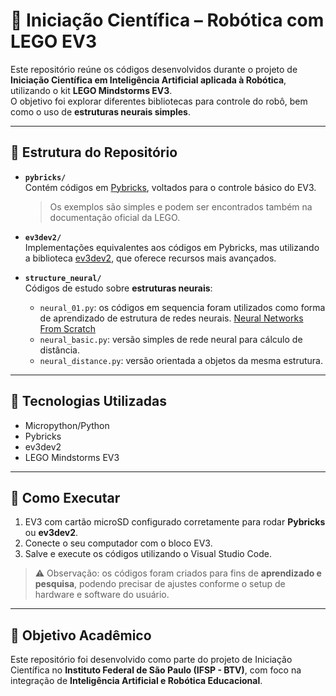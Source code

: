 # 🤖 Iniciação Científica – Robótica com LEGO EV3  

Este repositório reúne os códigos desenvolvidos durante o projeto de **Iniciação Científica em Inteligência Artificial aplicada à Robótica**, utilizando o kit **LEGO Mindstorms EV3**.  
O objetivo foi explorar diferentes bibliotecas para controle do robô, bem como o uso de **estruturas neurais simples**.  

---

## 📂 Estrutura do Repositório  

- **`pybricks/`**  
  Contém códigos em [Pybricks](https://pybricks.com/ev3-micropython/index.html), voltados para o controle básico do EV3.  
  > Os exemplos são simples e podem ser encontrados também na documentação oficial da LEGO.  

- **`ev3dev2/`**  
  Implementações equivalentes aos códigos em Pybricks, mas utilizando a biblioteca [ev3dev2](https://github.com/ev3dev/ev3dev-lang-python?tab=readme-ov-file), que oferece recursos mais avançados.  

- **`structure_neural/`**  
  Códigos de estudo sobre **estruturas neurais**:
  - `neural_01.py`: os códigos em sequencia foram utilizados como forma de aprendizado de estrutura de redes neurais. [Neural Networks From Scratch](https://www.youtube.com/watch?v=Wo5dMEP_BbI&list=PLQVvvaa0QuDcjD5BAw2DxE6OF2tius3V3)
  - `neural_basic.py`: versão simples de rede neural para cálculo de distância.  
  - `neural_distance.py`: versão orientada a objetos da mesma estrutura.  

---

## 🚀 Tecnologias Utilizadas  

- Micropython/Python  
- Pybricks  
- ev3dev2  
- LEGO Mindstorms EV3  

---

## 🔧 Como Executar  

1. EV3 com cartão microSD configurado corretamente para rodar **Pybricks** ou **ev3dev2**.  
2. Conecte o seu computador com o bloco EV3.  
3. Salve e execute os códigos utilizando o Visual Studio Code.  

> ⚠️ Observação: os códigos foram criados para fins de **aprendizado e pesquisa**, podendo precisar de ajustes conforme o setup de hardware e software do usuário.  

---

## 🎯 Objetivo Acadêmico  

Este repositório foi desenvolvido como parte do projeto de Iniciação Científica no **Instituto Federal de São Paulo (IFSP - BTV)**, com foco na integração de **Inteligência Artificial e Robótica Educacional**.  

